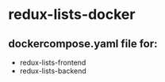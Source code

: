 # redux-lists-docker

## dockercompose.yaml file for:

- redux-lists-frontend
- redux-lists-backend

